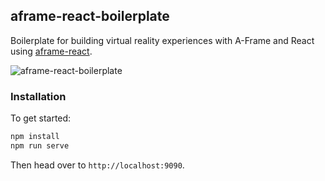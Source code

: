 ## aframe-react-boilerplate

Boilerplate for building virtual reality experiences with A-Frame and React
using [aframe-react](https://github.com/ngokevin/aframe-react).

![aframe-react-boilerplate](https://cloud.githubusercontent.com/assets/674727/19344103/ccfb503a-90ed-11e6-9147-fef00fb4a342.gif)

### Installation

To get started:

```bash
npm install
npm run serve
```

Then head over to `http://localhost:9090`.
